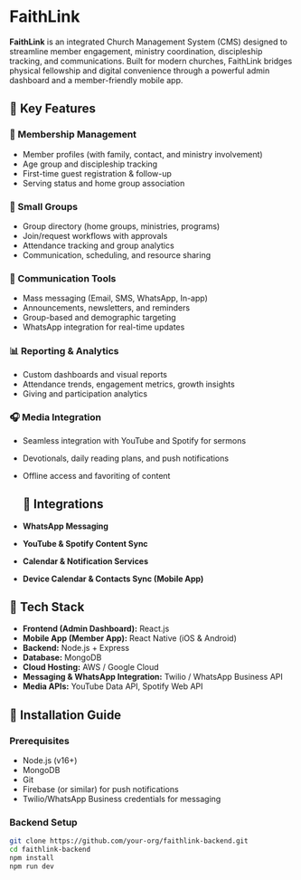# FaithLink

**FaithLink** is an integrated Church Management System (CMS) designed to streamline member engagement, ministry coordination, discipleship tracking, and communications. Built for modern churches, FaithLink bridges physical fellowship and digital convenience through a powerful admin dashboard and a member-friendly mobile app.

## 🌟 Key Features

### 👥 Membership Management
- Member profiles (with family, contact, and ministry involvement)
- Age group and discipleship tracking
- First-time guest registration & follow-up
- Serving status and home group association

### 🏡 Small Groups
- Group directory (home groups, ministries, programs)
- Join/request workflows with approvals
- Attendance tracking and group analytics
- Communication, scheduling, and resource sharing

### 📣 Communication Tools
- Mass messaging (Email, SMS, WhatsApp, In-app)
- Announcements, newsletters, and reminders
- Group-based and demographic targeting
- WhatsApp integration for real-time updates

### 📊 Reporting & Analytics
- Custom dashboards and visual reports
- Attendance trends, engagement metrics, growth insights
- Giving and participation analytics

### 🎧 Media Integration
- Seamless integration with YouTube and Spotify for sermons
- Devotionals, daily reading plans, and push notifications
- Offline access and favoriting of content

  ## 🧩 Integrations

- **WhatsApp Messaging**
- **YouTube & Spotify Content Sync**
- **Calendar & Notification Services**
- **Device Calendar & Contacts Sync (Mobile App)**


## 🔧 Tech Stack

- **Frontend (Admin Dashboard):** React.js  
- **Mobile App (Member App):** React Native (iOS & Android)  
- **Backend:** Node.js + Express  
- **Database:** MongoDB  
- **Cloud Hosting:** AWS / Google Cloud  
- **Messaging & WhatsApp Integration:** Twilio / WhatsApp Business API  
- **Media APIs:** YouTube Data API, Spotify Web API  

## 🚀 Installation Guide

### Prerequisites
- Node.js (v16+)
- MongoDB
- Git
- Firebase (or similar) for push notifications
- Twilio/WhatsApp Business credentials for messaging

### Backend Setup
```bash
git clone https://github.com/your-org/faithlink-backend.git
cd faithlink-backend
npm install
npm run dev
